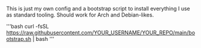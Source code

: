 This is just my own config and a bootstrap script to install everything I use as standard tooling. Should work for Arch and Debian-likes. 

'''bash
curl -fsSL https://raw.githubusercontent.com/YOUR_USERNAME/YOUR_REPO/main/bootstrap.sh | bash
'''
